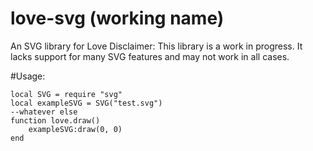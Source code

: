 # love-svg (working name)
An SVG library for Love
Disclaimer: This library is a work in progress. It lacks support for many SVG features and may not work in all cases.

#Usage:
```
local SVG = require "svg"
local exampleSVG = SVG("test.svg")
--whatever else
function love.draw()
	exampleSVG:draw(0, 0)
end
```
